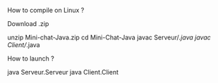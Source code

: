 How to compile on Linux ?

Download .zip

unzip Mini-chat-Java.zip
cd Mini-Chat-Java
javac Serveur/*.java
javac Client/*.java


How to launch ?  

java Serveur.Serveur
java Client.Client
